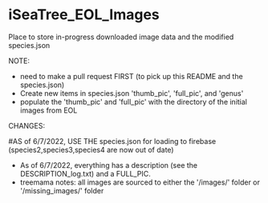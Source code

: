 # iSeaTree_EOL_Images
Place to store in-progress downloaded image data and the modified species.json


NOTE:

- need to make a pull request FIRST (to pick up this README and the species.json)
- Create new items in species.json 'thumb_pic', 'full_pic', and 'genus'
- populate the 'thumb_pic' and 'full_pic' with the directory of the initial images from EOL 

CHANGES:

#AS of 6/7/2022, USE THE species.json for loading to firebase (species2,species3,species4 are now out of date)

- As of 6/7/2022, everything has a description (see the DESCRIPTION_log.txt) and a FULL_PIC. 
- treemama notes: all images are sourced to either the '/images/' folder or '/missing_images/' folder  

